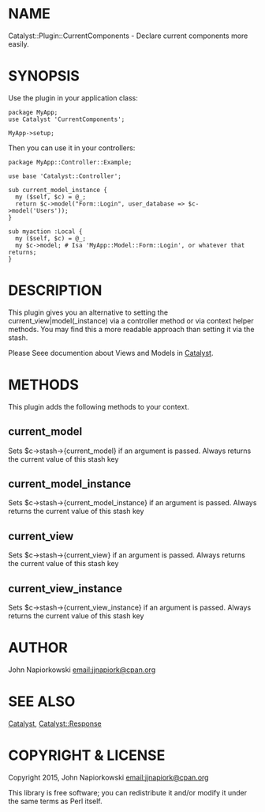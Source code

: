 # NAME

Catalyst::Plugin::CurrentComponents - Declare current components more easily.

# SYNOPSIS

Use the plugin in your application class:

    package MyApp;
    use Catalyst 'CurrentComponents';

    MyApp->setup;

Then you can use it in your controllers:

    package MyApp::Controller::Example;

    use base 'Catalyst::Controller';

    sub current_model_instance {
      my ($self, $c) = @_;
      return $c->model("Form::Login", user_database => $c->model('Users'));
    }

    sub myaction :Local {
      my ($self, $c) = @_;
      my $c->model; # Isa 'MyApp::Model::Form::Login', or whatever that returns;
    }

# DESCRIPTION

This plugin gives you an alternative to setting the current\_view|model(\_instance)
via a controller method or via context helper methods.  You may find this a
more readable approach than setting it via the stash.

Please Seee documention about Views and Models in [Catalyst](https://metacpan.org/pod/Catalyst).

# METHODS

This plugin adds the following methods to your context.

## current\_model

Sets $c->stash->{current\_model} if an argument is passed.  Always returns the
current value of this stash key

## current\_model\_instance

Sets $c->stash->{current\_model\_instance} if an argument is passed.  Always returns the
current value of this stash key

## current\_view

Sets $c->stash->{current\_view} if an argument is passed.  Always returns the
current value of this stash key

## current\_view\_instance

Sets $c->stash->{current\_view\_instance} if an argument is passed.  Always returns the
current value of this stash key

# AUTHOR

John Napiorkowski [email:jjnapiork@cpan.org](email:jjnapiork@cpan.org)

# SEE ALSO

[Catalyst](https://metacpan.org/pod/Catalyst), [Catalyst::Response](https://metacpan.org/pod/Catalyst::Response)

# COPYRIGHT & LICENSE

Copyright 2015, John Napiorkowski [email:jjnapiork@cpan.org](email:jjnapiork@cpan.org)

This library is free software; you can redistribute it and/or modify it under
the same terms as Perl itself.
